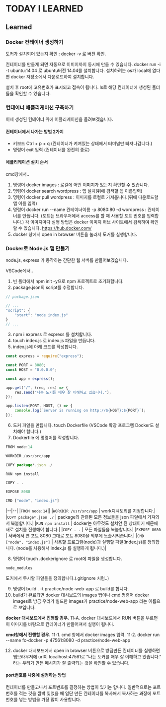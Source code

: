 # TODAY I LEARNED

## Learned

### Docker 컨테이너 생성하기

도커가 설치되어 있는지 확인 : docker -v 로 버전 확인.

컨테이너를 만들게 되면 자동으로 이미지까지 동시에 만들 수 있습니다.
docker run -i -t ubuntu:14.04 로 ubuntu버전 14.04를 설치합니다.
설치하려는 os가 local에 없다면 docker 저장소에서 다운로드하여 설치합니다.

설치 후 root에 고유번호가 표시되고 접속이 됩니다.
ls로 해당 컨테이너에 생성된 폴더들을 확인할 수 있습니다.

### 컨테이너 애플리케이션 구축하기

이제 생성된 컨테이너 위에 어플리케이션을 올려보겠습니다.

#### 컨테이너에서 나가는 방법 2가지

- 키보드 Ctrl + p + q (컨테이너가 켜져있는 상태에서 터미널만 빠져나갑니다.)
- 명령어 exit 입력 (컨테이너를 완전히 종료)

#### 애플리케이션 설치 순서

cmd창에서..
1. 명령어 docker images : 로컬에 어떤 이미지가 있는지 확인할 수 있습니다.
2. 명령어 docker search wordpress : 앱 설치(뒤에 검색할 앱 이름입력)
3. 명령어 docker pull wordpress : 이미지를 로컬로 가져옵니다.(뒤에 다운로드할 앱 이름 입력)
4. 명령어 docker run --name 컨테이너이름 -p 8080:80 -d wordpress : 컨테이너를 만듭니다.
(포트는 브라우저에서 access를 할 때 사용할 포트 번호를 입력합니다.)
각 이미지마다 실행 방법은 docker 이미지 허브 사이트에서 검색하여 확인할 수 있습니다. https://hub.docker.com/
5. docker 창에서 open in browser 버튼을 눌러서 도커를 실행합니다.

### Docker로 Node.js 앱 만들기

node.js, express 가 동작하는 간단한 웹 서버를 만들어보겠습니다.

VSCode에서..
1. 빈 폴더에서 npm init -y으로 npm 프로젝트로 초기화합니다.
2. package.json의  script를 수정합니다.

```javascript
// package.json

// ...
"script": {
    "start": "node index.js"
}
// ...
```

3. npm i express 로 express 를 설치합니다.
4. touch index.js 로 index.js 파일을 만듭니다.
5. index.js에 아래 코드를 작성합니다.

```javascript
const express = require("express");

const PORT = 8080;
const HOST = "0.0.0.0";

const app = express();

app.get("/", (req, res) => {
    res.send("나는 도커를 매우 잘 이해하고 있습니다.");
});

app.listen(PORT, HOST, () => {
    console.log(`Server is running on http://${HOST}:${PORT}`);
});
```

6. 도커 파일을 만듭니다. touch Dockerfile (VSCode 확장 프로그램 Docker도 설치해야 합니다.)
7. Dockerfile 에 명령어를 작성합니다.

```javascript
FROM node:14

WORKDIR /usr/src/app

COPY package*.json ./

RUN npm install

COPY . .

EXPOSE 8080

CMD ["node", "index.js"]
```
|--|--|
|`FROM node:14`||
|`WORKDIR /usr/src/app` | work디렉토리를 지정합니다.|
|`COPY package*.json ./` | package와 관련된 모든 정보들을 json 파일에서 가져와서 복붙합니다.|
|`RUN npm install` | docker는 아무것도 설치안 된 상태이기 때문에 새로 설치를 진행해야 합니다.|
|`COPY . .` | 모든 파일들을 복붙합니다.|
|`EXPOSE 8080` | 서버에서 연 포트 8080 그대로 포트 8080을 외부에 노출시켜줍니다.|
|`CMD ["node", "index.js"]` | 사용할 프로그램(node)과 실행할 파일(index.js)를 정의합니다. (node를 사용해서 index.js 를 실행하게 됩니다.)|

8. 명령어 touch .dockerignore 로 root에 파일을 생성합니다.

```javascript
node_modules
```

도커에서 무시할 파일들을 정의합니다.(.gitignore 처럼..)

9. 명령어 build . -t practice/node-web-app 로 build를 합니다.
10. build가 완료되면 docker 대시보드의 images 탭이나 cmd 명령어 docker images로 방금 우리가 빌드한 images가 practice/node-web-app 라는 이름으로 보입니다.

**docker 대시보드에서 진행할 경우.**
11-A. docker 대시보드에서 RUN 버튼을 부르면 이 이미지를 바탕으로 컨테이너가 만들어져서 실행이 됩니다.

**cmd창에서 진행할 경우.**
11-1. cmd 창에서 docker images 입력.
11-2. docker run --name fc-docker -p 47561:8080 -d practice/node-web-app

12. docker 대시보드에서 open in browser 버튼으로 방금만든 컨테이너를 실행하면 웹브라우저에 url이 localhost:47561로 "나는 도커를 매우 잘 이해하고 있습니다." 라는 우리가 만든 메시지가 잘 출력되는 것을 확인할 수 있습니다.

#### port번호를 나중에 설정하는 방법

컨테이너를 만들고나서 포트번호를 결정하는 방법이 있기는 합니다. 일반적으로는 포트 번호를 적는 것을 깜박 잊었을 때 일단 만든 컨테이너를 복사해서 복사하는 과정에 포트번호를 넣는 방법을 가장 많이 사용합니다.


